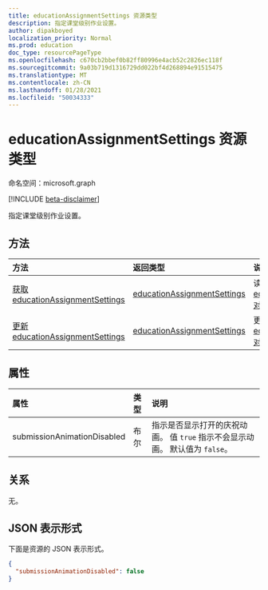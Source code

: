 ```yaml
---
title: educationAssignmentSettings 资源类型
description: 指定课堂级别作业设置。
author: dipakboyed
localization_priority: Normal
ms.prod: education
doc_type: resourcePageType
ms.openlocfilehash: c670cb2bbef0b82ff80996e4acb52c2826ec118f
ms.sourcegitcommit: 9a03b719d1316729dd022bf4d268894e91515475
ms.translationtype: MT
ms.contentlocale: zh-CN
ms.lasthandoff: 01/28/2021
ms.locfileid: "50034333"
---
```

# <a name="educationassignmentsettings-resource-type"></a>educationAssignmentSettings 资源类型

命名空间：microsoft.graph

[!INCLUDE [beta-disclaimer](../../includes/beta-disclaimer.md)]

指定课堂级别作业设置。

## <a name="methods"></a>方法
|方法|返回类型|说明|
|:---|:---|:---|
|[获取 educationAssignmentSettings](../api/educationassignmentsettings-get.md)|[educationAssignmentSettings](../resources/educationassignmentsettings.md)|读取 [educationAssignmentSettings 对象的属性和](../resources/educationassignmentsettings.md) 关系。|
|[更新 educationAssignmentSettings](../api/educationassignmentsettings-update.md)|[educationAssignmentSettings](../resources/educationassignmentsettings.md)|更新 [educationAssignmentSettings 对象](../resources/educationassignmentsettings.md) 的属性。|

## <a name="properties"></a>属性
|属性|类型|说明|
|:---|:---|:---|
|submissionAnimationDisabled|布尔|指示是否显示打开的庆祝动画。 值 `true` 指示不会显示动画。 默认值为 `false`。|

## <a name="relationships"></a>关系
无。

## <a name="json-representation"></a>JSON 表示形式
下面是资源的 JSON 表示形式。
<!-- {
  "blockType": "resource",
  "keyProperty": "id",
  "@odata.type": "microsoft.graph.educationAssignmentSettings",
  "baseType": "",
  "openType": false
}
-->
``` json
{
  "submissionAnimationDisabled": false
}
```

